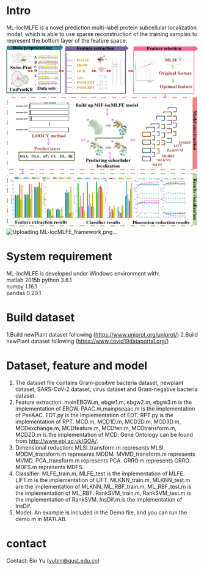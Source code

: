 # Intro  
ML-locMLFE is a novel prediction multi-label protein subcellular localization  model, which is able to use sparse reconstruction of the training samples to represent the bottom layer of the feature space. 
![ML-locMLFE](https://github.com/QUST-AIBBDRC/ML-locMLFE/blob/0fe360ae7346238d5cabefb17a1d49fedc0a8784/IMG/ML-locMLFE_framework.png)
![Uploading ML-locMLFE_framework.png…]()
# System requirement  
ML-locMLFE is developed under Windows environment with:  
matlab 2015b
python  3.6.1  
numpy  1.16.1  
pandas  0.20.1   

# Build dataset
1.Build newPlant dataset following (https://www.uniprot.org/uniprot/)
2.Build newPlant dataset following (https://www.covid19dataportal.org/)

# Dataset, feature and model
1. The dataset file contains Gram-positive bacteria dataset, newplant dataset, SARS-CoV-2 dataset, virus dataset and Gram-negative bacteria dataset.
2. Feature extraction: mainEBGW.m, ebgw1.m, ebgw2.m, ebgw3.m  is the implementation of EBGW. PAAC.m,mainpseaac.m is the implementation of PseAAC. EDT.py is the implementation of EDT. RPT.py is the implementation of RPT. MCD.m, MCD1D.m, MCD2D.m, MCD3D.m, MCDexchange.m, MCDfeature.m, MCDfen.m, MCDtransform.m, MCDZD.m is the implementation of MCD. Gene Ontology can be found from http://www.ebi.ac.uk/GOA/.
3. Dimensional reduction: MLSI_transform.m represents MLSI. MDDM_transform.m represents MDDM. MVMD_transform.m represents MVMD. PCA_transform.m represents PCA. GRRO.m represents GRRO. MDFS.m represents MDFS.
4. Classifier: MLFE_train.m, MLFE_test is the implementation of MLFE. LIFT.m is the implementation of LIFT. MLKNN_train.m, MLKNN_test.m are the implementation of MLKNN. ML_RBF_train.m, ML_RBF_test.m is the implementation of ML_RBF. RankSVM_train.m, RankSVM_test.m is the implementation of RankSVM. InsDif.m is the implementation of InsDif.
5. Model: An example is included in the Demo file, and you can run the demo.m in MATLAB.

# contact   
Contact: 
Bin Yu  (yubin@qust.edu.cn)


